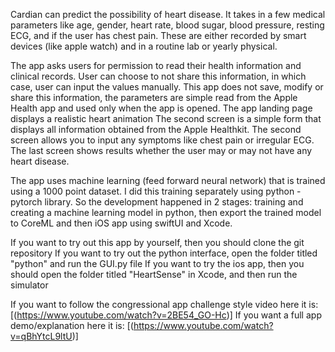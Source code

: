 Cardian can predict the possibility of heart disease. It takes in a few medical parameters like age, gender, heart rate, blood sugar,  blood pressure, resting ECG, and if the user has chest pain. These are either recorded by smart devices (like apple watch) and in a routine lab or yearly physical. 

The app asks users for permission to read their health information and clinical records. User can choose to not share this information, in which case, user can input the values manually. This app does not save, modify or share this information, the parameters are simple read from the Apple Health app and used only when the app is opened. 
The app landing page displays a realistic heart animation
The second screen is a simple form that displays all information obtained from the Apple Healthkit. The second screen allows you to input any symptoms like chest pain or irregular ECG.
The last screen shows results whether the user may or may not have any heart disease.

The app uses machine learning (feed forward neural network) that is trained using a 1000 point dataset. I did this training separately using python - pytorch library. So the development happened in 2 stages: training and creating a machine learning model in python, then export the trained model to CoreML and then iOS app using swiftUI and Xcode.



If you want to try out this app by yourself, then you should clone the git repository
If you want to try out the python interface, open the folder titled "python" and run the GUI.py file
If you want to try the ios app, then you should open the folder titled "HeartSense" in Xcode, and then run the simulator

If you want to follow the congressional app challenge style video here it is: [(https://www.youtube.com/watch?v=2BE54_GO-Hc)]
If you want a full app demo/explanation here it is: [(https://www.youtube.com/watch?v=qBhYtcL9ltU)]
